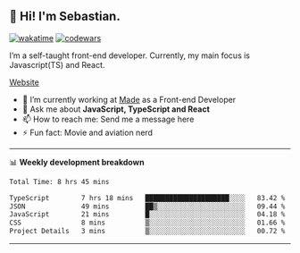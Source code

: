 ## 👋 Hi! I'm Sebastian.

[![wakatime](https://wakatime.com/badge/user/df0036c6-328a-4a39-be9b-e49417ed22a1.svg)](https://wakatime.com/@df0036c6-328a-4a39-be9b-e49417ed22a1)
[![codewars](https://www.codewars.com/users/sebavuye/badges/small)](https://www.codewars.com/users/sebavuye)

I’m a self-taught front-end developer. Currently, my main focus is Javascript(TS) and React.

[Website](https://sebastianvuye.be)

- 🔭 I’m currently working at [Made](https://made.be/) as a Front-end Developer
- 💬 Ask me about **JavaScript, TypeScript and React**
- 📫 How to reach me: Send me a message here
- ⚡ Fun fact: Movie and aviation nerd

-------

📊 **Weekly development breakdown**

<!--START_SECTION:waka-->

```txt
Total Time: 8 hrs 45 mins

TypeScript        7 hrs 18 mins   █████████████████████░░░░   83.42 %
JSON              49 mins         ██▒░░░░░░░░░░░░░░░░░░░░░░   09.44 %
JavaScript        21 mins         █░░░░░░░░░░░░░░░░░░░░░░░░   04.18 %
CSS               8 mins          ▒░░░░░░░░░░░░░░░░░░░░░░░░   01.66 %
Project Details   3 mins          ▒░░░░░░░░░░░░░░░░░░░░░░░░   00.72 %
```

<!--END_SECTION:waka-->
-------
